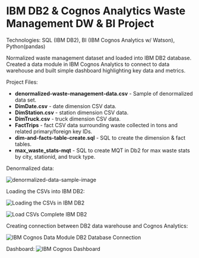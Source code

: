 # IBM DB2 & Cognos Analytics Waste Management DW & BI Project
Technologies: SQL (IBM DB2), BI (IBM Cognos Analytics w/ Watson), Python(pandas)

Normalized waste management dataset and loaded into IBM DB2 database. Created a data module in IBM Cognos Analytics to connect to data warehouse and built simple dashboard highlighting key data and metrics.

Project Files:
* __denormalized-waste-management-data.csv__ - Sample of denormalized data set.
* __DimDate.csv__ - date dimension CSV data.
* __DimStation.csv__ - station dimension CSV data.
* __DimTruck.csv__ - truck dimension CSV data.
* __FactTrips__ - fact CSV data surrounding waste collected in tons and related primary/foreign key IDs.
* __dim-and-facts-table-create.sql__ - SQL to create the dimension & fact tables.
* __max_waste_stats-mqt__ - SQL to create MQT in Db2 for max waste stats by city, stationid, and truck type.


Denormalized data:

![denormalized-data-sample-image](https://user-images.githubusercontent.com/88465305/173160352-bf2e4c04-122c-4c51-9547-ee96b78afc32.PNG)


Loading the CSVs into IBM DB2:

![Loading the CSVs in IBM DB2](https://user-images.githubusercontent.com/88465305/173160155-f632bbcb-15c6-463f-a875-347ee27405bf.PNG)

![Load CSVs Complete IBM DB2](https://user-images.githubusercontent.com/88465305/173160164-73a08734-0843-424b-90e4-d4d69d1a8b1f.PNG)


Creating connection between DB2 data warehouse and Cognos Analytics:

![IBM Cognos Data Module DB2 Database Connection](https://user-images.githubusercontent.com/88465305/173160186-b34da529-bca8-400f-8c38-a6f4c4536a89.PNG)


Dashboard:
![IBM Cognos Dashboard](https://user-images.githubusercontent.com/88465305/173160196-b4f59b8f-024b-426c-bc3f-fc3f89cb05e1.PNG)
